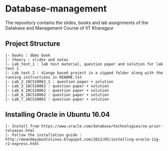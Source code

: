 # Database-management
The repository contains the slides, books and lab assignments of the Database and Management Course of IIT Kharagpur

## Project Structure
```
|- books : dbms book
|- theory : slides and notes
|- Lab_test_1 : lab test material, question paper and solution for lab test 1
|- Lab_test_2 : django based project in a zipped folder along with the running instructions in README.txt
|- Lab_2_18CS10062_1 : question paper + solution 
|- Lab_3_18CS10062 : question paper + solution 
|- Lab_4_18CS10062 : question paper + solution 
|- Lab_6_18CS10062 : question paper + solution 
|- Lab_7_18CS10062 : question paper + solution 

```

## Installing Oracle in Ubuntu 16.04
```
|- Install from https://www.oracle.com/database/technologies/xe-prior-releases.html 
|- Follow the installation guide : http://meandmyubuntulinux.blogspot.com/2012/05/installing-oracle-11g-r2-express.html
```

